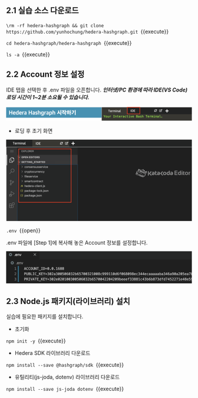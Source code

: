 ## 2.1 실습 소스 다운로드

`\rm -rf hedera-hashgraph && git clone https://github.com/yunhochung/hedera-hashgraph.git `{{execute}}

`cd hedera-hashgraph/hedera-hashgraph `{{execute}}

`ls -a `{{execute}}

## 2.2 Account 정보 설정

IDE 탭을 선택한 후 .env 파일을 오픈합니다. ***인터넷/PC 환경에 따라 IDE(VS Code) 로딩 시간이 1~2분 소요될 수 있습니다.***

![1](https://github.com/yunhochung/katacoda-scenarios/raw/master/hedera-hashgraph/getting-started-with-hashgraph/images/20.png)

* 로딩 후 초기 화면

![1](https://github.com/yunhochung/katacoda-scenarios/raw/master/hedera-hashgraph/getting-started-with-hashgraph/images/21.png)

`.env `{{open}}

.env 파일에 [Step 1]에 복사해 놓은 Account 정보를 설정합니다.

![1](https://github.com/yunhochung/katacoda-scenarios/raw/master/hedera-hashgraph/getting-started-with-hashgraph/images/5.png)

## 2.3 Node.js 패키지(라이브러리) 설치

실습에 필요한 패키지를 설치합니다.

* 초기화

`npm init -y `{{execute}}

* Hedera SDK 라이브러리 다운로드

`npm install --save @hashgraph/sdk `{{execute}}

* 유틸리티(js-joda, dotenv)  라이브러리 다운로드

`npm install --save js-joda dotenv `{{execute}}